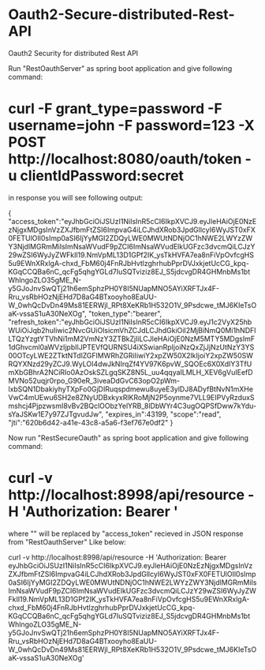 # Oauth2-Secure-distributed-Rest-API
Oauth2 Security for distributed Rest API

Run "RestOauthServer" as spring boot application and give following command:

# curl -F grant_type=password -F username=john -F password=123 -X POST http://localhost:8080/oauth/token -u clientIdPassword:secret

in response you will see following output:

{
"access_token":"eyJhbGciOiJSUzI1NiIsInR5cCI6IkpXVCJ9.eyJleHAiOjE0NzEzNjgxMDgsInVzZXJfbmFtZSI6ImpvaG4iLCJhdXRob3JpdGllcyI6WyJST0xFX0FETUlOIl0sImp0aSI6IjYyMGI2ZDQyLWE0MWUtNDNjOC1hNWE2LWYzZWY3NjdlMGRmMiIsImNsaWVudF9pZCI6ImNsaWVudElkUGFzc3dvcmQiLCJzY29wZSI6WyJyZWFkIl19.NmVpML13D1GPf2IK_ysTkHVFA7ea8nFiVpOvfcgHS5u9EWnXRxlgA-chxd_FbM60j4FnRJbHvtlzghrhubPprDVJxkjetUcCG_kpq-KGqCCQBa6nC_qcFg5qhgYGLd7IuSQTviziz8EJ_S5jdcvgDR4GHMnbMs1btWhlngoZLO35gME_N-y5GJoJnvSwQTj21h6emSphzPH0Y8I5NUapMNO5AYiXRFTJx4F-Rru_vsRbHOzNjEHd7D8aG4BTxooyho8EaUU-W_0whQcDvDn49Ms81EERWjI_RPt8XeKRb1H532O1V_9Psdcwe_tMJ6KIeTsOaK-vssaS1uA30NeXOg",
"token_type":"bearer",
"refresh_token":"eyJhbGciOiJSUzI1NiIsInR5cCI6IkpXVCJ9.eyJ1c2VyX25hbWUiOiJqb2huIiwic2NvcGUiOlsicmVhZCJdLCJhdGkiOiI2MjBiNmQ0Mi1hNDFlLTQzYzgtYTVhNi1mM2VmNzY3ZTBkZjIiLCJleHAiOjE0NzM5MTY5MDgsImF1dGhvcml0aWVzIjpbIlJPTEVfQURNSU4iXSwianRpIjoiNzQxZjJjNzUtNzY3YS00OTcyLWE2ZTktNTdlZGFlMWRhZGRiIiwiY2xpZW50X2lkIjoiY2xpZW50SWRQYXNzd29yZCJ9.WyLOI4dwJkNIrqZf4YV97K6pvW_SQOEc6X0XdIY3TfUmXbGBhrA2NCiRIo0AzOskSZLgqSKZ8N5L_uu4qqyaILMLH_XEV6gVuIEefDMVNo52uqjr0rpo_G90eR_3iveaDdGvC63opO2pWm-lxbSQN1DbakiyhyTXpFo0GjDIRuqspdmewu8uyeE3ylDJ8ADyfBtNvN1mXHeVwC4mUEwu6SH2e8ZNyUDBxkyxRlKRoMjN2P5oynme7VLL9EIPVyRzduxSmshcj4PjpzwsmI8vBv2BQclOObzYelYRB_8lDbWYr4C3ugOQPSfDww7kYdu-sYaJSKw1E7y97ZJTgvudJw",
"expires_in":43199,
"scope":"read",
"jti":"620b6d42-a41e-43c8-a5a6-f3ef767e0df2"
}

Now run "RestSecureOauth" as spring boot application and give following command:

# curl -v http://localhost:8998/api/resource -H  'Authorization: Bearer <token>'

where "<token>" will be replaced by "access_token" recieved in JSON response from "RestOauthServer" Like below:

curl -v http://localhost:8998/api/resource -H  'Authorization: Bearer eyJhbGciOiJSUzI1NiIsInR5cCI6IkpXVCJ9.eyJleHAiOjE0NzEzNjgxMDgsInVzZXJfbmFtZSI6ImpvaG4iLCJhdXRob3JpdGllcyI6WyJST0xFX0FETUlOIl0sImp0aSI6IjYyMGI2ZDQyLWE0MWUtNDNjOC1hNWE2LWYzZWY3NjdlMGRmMiIsImNsaWVudF9pZCI6ImNsaWVudElkUGFzc3dvcmQiLCJzY29wZSI6WyJyZWFkIl19.NmVpML13D1GPf2IK_ysTkHVFA7ea8nFiVpOvfcgHS5u9EWnXRxlgA-chxd_FbM60j4FnRJbHvtlzghrhubPprDVJxkjetUcCG_kpq-KGqCCQBa6nC_qcFg5qhgYGLd7IuSQTviziz8EJ_S5jdcvgDR4GHMnbMs1btWhlngoZLO35gME_N-y5GJoJnvSwQTj21h6emSphzPH0Y8I5NUapMNO5AYiXRFTJx4F-Rru_vsRbHOzNjEHd7D8aG4BTxooyho8EaUU-W_0whQcDvDn49Ms81EERWjI_RPt8XeKRb1H532O1V_9Psdcwe_tMJ6KIeTsOaK-vssaS1uA30NeXOg'


